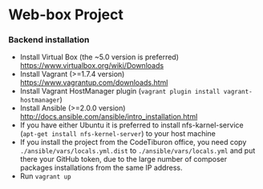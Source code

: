 Web-box Project
================


### Backend installation
* Install Virtual Box (the ~5.0 version is preferred) https://www.virtualbox.org/wiki/Downloads
* Install Vagrant (>=1.7.4 version) https://www.vagrantup.com/downloads.html
* Install Vagrant HostManager plugin (`vagrant plugin install vagrant-hostmanager`)
* Install Ansible (>=2.0.0 version) http://docs.ansible.com/ansible/intro_installation.html
* If you have either Ubuntu it is preferred to install nfs-karnel-service (`apt-get install nfs-kernel-server`) to your host machine
* If you install the project from the CodeTiburon office, you need copy `./ansible/vars/locals.yml.dist` to `./ansible/vars/locals.yml` and put there your GitHub token, due to the large number of composer packages installations from the same IP address.
* Run `vagrant up`

